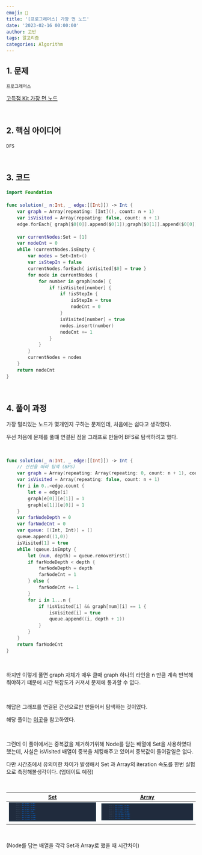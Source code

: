 ```yaml
---
emoji: 🧶
title: '[프로그래머스] 가장 먼 노드'
date: '2023-02-16 00:00:00'
author: 고반
tags: 알고리즘
categories: Algorithm
---
```


## 1. 문제

`프로그래머스`

[고득점 Kit 가장 먼 노드](https://school.programmers.co.kr/learn/courses/30/lessons/49189?language=swift)


<br/>

## 2. 핵심 아이디어

`DFS`

<br/>

## 3. 코드

```swift
import Foundation

func solution(_ n:Int, _ edge:[[Int]]) -> Int {
    var graph = Array(repeating: [Int](), count: n + 1)
    var isVisited = Array(repeating: false, count: n + 1)
    edge.forEach{ graph[$0[0]].append($0[1]);graph[$0[1]].append($0[0]) }
    
    var currentNodes:Set = [1]
    var nodeCnt = 0
    while !currentNodes.isEmpty {
        var nodes = Set<Int>()
        var isStepIn = false
        currentNodes.forEach{ isVisited[$0] = true }
        for node in currentNodes {
            for number in graph[node] {
                if !isVisited[number] {
                    if !isStepIn {
                        isStepIn = true
                        nodeCnt = 0
                    }
                    isVisited[number] = true
                    nodes.insert(number)
                    nodeCnt += 1
                }
            }
        }
        currentNodes = nodes
    }
    return nodeCnt
}
```

<br/>

## 4. 풀이 과정

가장 멀리있는 노드가 몇개인지 구하는 문제인데, 처음에는 쉽다고 생각했다.

우선 처음에 문제를 풀떄 연결된 점을 그래프로 만들어 BFS로 탐색하려고 했다.

<br/>

```swift
func solution(_ n:Int, _ edge:[[Int]]) -> Int {
    // 간선을 따라 탐색 (BFS)
    var graph = Array(repeating: Array(repeating: 0, count: n + 1), count: n + 1)
    var isVisited = Array(repeating: false, count: n + 1)
    for i in 0..<edge.count {
        let e = edge[i]
        graph[e[0]][e[1]] = 1
        graph[e[1]][e[0]] = 1
    }
    var farNodeDepth = 0
    var farNodeCnt = 0
    var queue: [(Int, Int)] = []
    queue.append((1,0))
    isVisited[1] = true
    while !queue.isEmpty {
        let (num, depth) = queue.removeFirst()
        if farNodeDepth < depth {
            farNodeDepth = depth
            farNodeCnt = 1
        } else {
            farNodeCnt += 1
        }
        for i in 1...n {
            if !isVisited[i] && graph[num][i] == 1 {
                isVisited[i] = true
                queue.append((i, depth + 1))
            }
        }
    }
    return farNodeCnt
}
```

<br/>

하지만 이렇게 풀면 graph 자체가 매우 클때 graph 하나의 라인을 n 만큼 계속 반복해줘야하기 떄문에 시간 복잡도가 커져서 문제에 통과할 수 없다.

<br/>

해답은 그래프를 연결된 간선으로만 만들어서 탐색하는 것이였다.

해당 풀이는 [이곳](https://fomaios.tistory.com/entry/Swift-프로그래머스-가장-먼-노드)을 참고하였다.

<br/>

그런데 이 풀이에서는 중복값을 제거하기위해 Node를 담는 배열에 Set을 사용하였다 했는데, 사실은 isVisited 배열이 중복을 체킹해주고 있어서 중복값이 들어갈일은 없다.

다만 시간초에서 유의미한 차이가 발생해서 Set 과 Array의 iteration 속도를 한번 실험으로 측정해볼생각이다. (업데이트 예정)

<br/>

|<center>[Set]()<center/>|<center>[Array]()<center/>|
| :---: | ---: |
|![Set.png](Set.png)|![Array.png](Array.png)|

<br/>

(Node를 담는 배열을 각각 Set과 Array로 했을 때 시간차이)


<br/>


```toc

```
